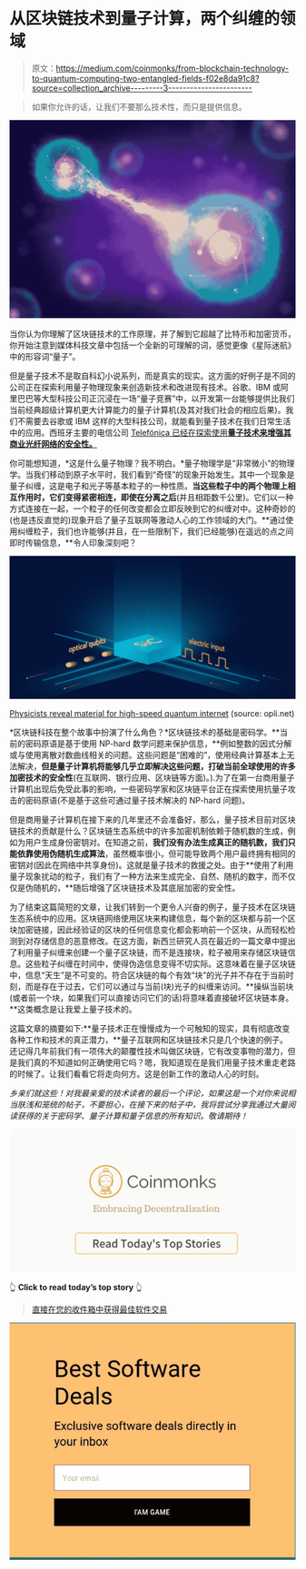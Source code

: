 # 从区块链技术到量子计算，两个纠缠的领域

> 原文：<https://medium.com/coinmonks/from-blockchain-technology-to-quantum-computing-two-entangled-fields-f02e8da91c8?source=collection_archive---------3----------------------->

> 如果你允许的话，让我们不要那么技术性，而只是提供信息。

![](img/cabbfc9e04b22559ed5cde15bb257abc.png)

当你认为你理解了区块链技术的工作原理，并了解到它超越了比特币和加密货币，你开始注意到媒体科技文章中包括一个全新的可理解的词，感觉更像《星际迷航》中的形容词“量子”。

但是量子技术不是取自科幻小说系列，而是真实的现实。这方面的好例子是不同的公司正在探索利用量子物理现象来创造新技术和改进现有技术。谷歌、IBM 或阿里巴巴等大型科技公司正沉浸在一场“量子竞赛”中，以开发第一台能够提供比我们当前经典超级计算机更大计算能力的量子计算机(及其对我们社会的相应后果)。我们不需要去谷歌或 IBM 这样的大型科技公司，就能看到量子技术在我们日常生活中的应用。西班牙主要的电信公司 [Telefónica 已经在探索使用**量子技术来增强其商业光纤网络的安全性。**](https://www.telefonica.com/es/web/sala-de-prensa/-/telefonica-huawei-y-la-universidad-politecnica-de-madrid-realizan-una-experiencia-pionera-a-nivel-mundial-de-aplicacion-de-criptografia-cuantica-en-re)

你可能想知道，*这是什么量子物理？我不明白。*量子物理学是“非常微小”的物理学。当我们移动到原子水平时，我们看到“奇怪”的现象开始发生。其中一个现象是量子纠缠，这是电子和光子等基本粒子的一种性质。**当这些粒子中的两个物理上相互作用时，它们变得紧密相连，即使在分离之后**(并且相距数千公里)。它们以一种方式连接在一起，一个粒子的任何改变都会立即反映到它的纠缠对中。这种奇妙的(也是违反直觉的)现象开启了量子互联网等激动人心的工作领域的大门。**通过使用纠缠粒子，我们也许能够(并且，在一些限制下，我们已经能够)在遥远的点之间即时传输信息，**令人印象深刻吧？

![](img/a0735cec213f3019104373bf1d92e776.png)

[Physicists reveal material for high-speed quantum internet](http://www.opli.net/opli_magazine/eo/2018/physicists-reveal-material-for-high-speed-quantum-internet-march-news/) (source: opli.net)

*区块链科技在整个故事中扮演了什么角色？*区块链技术的基础是密码学。**当前的密码原语是基于使用 NP-hard 数学问题来保护信息，**例如整数的因式分解或与使用离散对数曲线相关的问题。这些问题是“困难的”，使用经典计算基本上无法解决，**但是量子计算机将能够几乎立即解决这些问题，打破当前全球使用的许多加密技术的安全性**(在互联网、银行应用、区块链等方面)。).为了在第一台商用量子计算机出现后免受此事的影响，一些密码学家和区块链平台正在探索使用抗量子攻击的密码原语(不是基于这些可通过量子技术解决的 NP-hard 问题)。

但是商用量子计算机在接下来的几年里还不会准备好，那么，量子技术目前对区块链技术的贡献是什么？区块链生态系统中的许多加密机制依赖于随机数的生成，例如为用户生成身份密钥对。在知道之前，**我们没有办法生成真正的随机数，我们只能依靠使用伪随机生成算法**，虽然概率很小，但可能导致两个用户最终拥有相同的密钥对(因此在网络中共享身份)。这就是量子技术的救援之处。由于**使用了利用量子现象扰动的粒子，我们有了一种方法来生成完全、自然、随机的数字，而不仅仅是伪随机的，**随后增强了区块链技术及其底层加密的安全性。

为了结束这篇简短的文章，让我们转到一个更令人兴奋的例子，量子技术在区块链生态系统中的应用。区块链网络使用区块来构建信息，每个新的区块都与前一个区块加密链接，因此经验证的区块的任何信息变化都会影响前一个区块，从而轻松检测到对存储信息的恶意修改。在这方面，新西兰研究人员在最近的一篇文章中提出了利用量子纠缠来创建一个量子区块链，而不是连接块，粒子被用来存储区块链信息。这些粒子纠缠在时间中，使得伪造信息变得不切实际。这意味着在量子区块链中，信息“天生”是不可变的。符合区块链的每个有效“块”的光子并不存在于当前时刻，而是存在于过去，它们可以通过与当前(块)光子的纠缠来访问。**操纵当前块(或者前一个块，如果我们可以直接访问它们的话)将意味着直接破坏区块链本身。**这类概念是让我爱上量子技术的。

这篇文章的摘要如下:**量子技术正在慢慢成为一个可触知的现实，具有彻底改变各种工作和技术的真正潜力，**量子互联网和区块链技术只是几个快速的例子。还记得几年前我们有一项伟大的颠覆性技术叫做区块链，它有改变事物的潜力，但是我们真的不知道如何正确使用它吗？嗯，我知道现在是我们用量子技术重走老路的时候了。让我们看看它将走向何方。这是创新工作的激动人心的时刻。

*乡亲们就这些！对我最亲爱的技术读者的最后一个评论，如果这是一个对你来说相当肤浅和笼统的帖子，不要担心，在接下来的帖子中，我将尝试分享我通过大量阅读获得的关于密码学、量子计算和量子信息的所有知识。敬请期待！*

[![](img/449450761cd76f44f9ae574333f9e9af.png)](http://bit.ly/2G71Sp7)

👆 **Click to read today’s top story** 👆

> [直接在您的收件箱中获得最佳软件交易](https://coincodecap.com/?utm_source=coinmonks)

[![](img/7c0b3dfdcbfea594cc0ae7d4f9bf6fcb.png)](https://coincodecap.com/?utm_source=coinmonks)
